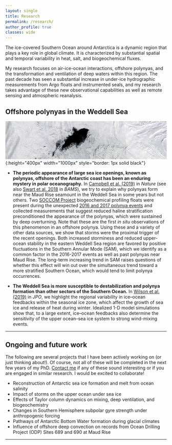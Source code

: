 ```yaml
---
layout: single
title: Research
permalink: /research/
author_profile: true
classes: wide
---
```


The ice-covered Southern Ocean around Antarctica is a dynamic region that plays a key role in global climate. It is characterized by substantial spatial and temporal variability in heat, salt, and biogeochemical fluxes.

My research focuses on air-ice-ocean interactions, offshore polynyas, and the transformation and ventilation of deep waters within this region. The past decade has seen a substantial increase in under-ice hydrographic measurements from Argo floats and instrumented seals, and my research takes advantage of these new observational capabilities as well as remote sensing and atmospheric reanalysis.

## Offshore polynyas in the Weddell Sea

![2017 Weddell polynya (credit: NASA Worldview)](/assets/images/2017_polynya.tiff){:height="400px" width="1000px" style="border: 1px solid black"}

* **The periodic appearance of large sea ice openings, known as polynyas, offshore of the Antarctic coast has been an enduring mystery in polar oceanography.** In [Campbell et al. (2019)](https://www.nature.com/articles/s41586-019-1294-0) in *Nature* (see also [Swart et al. 2018](/publications/) in *BAMS*), we try to explain why polynyas form near the Maud Rise seamount in the Weddell Sea in some years but not others. Two [SOCCOM Project](https://soccom.princeton.edu) biogeochemical profiling floats were present during the unexpected [2016 and 2017 polynya events](https://earthobservatory.nasa.gov/images/88656/a-polynya-seldom-seen) and collected measurements that suggest reduced haline stratification preconditioned the appearance of the polynyas, which were sustained by deep overturning. Note that these are the first *in situ* observations of this phenomenon in an offshore polynya. Using these and a variety of other data sources, we show that storms were the proximal trigger of the recent openings. Both increased storminess and reduced upper-ocean stability in the eastern Weddell Sea region are favored by positive fluctuations in the Southern Annular Mode (SAM), which we identify as a common factor in the 2016-2017 events as well as past polynyas near Maud Rise. The long-term increasing trend in SAM raises questions of whether this effect will win out over the simultaneous trend toward a more stratified Southern Ocean, which would tend to limit polynya occurrences.

* **The Weddell Sea is more susceptible to destabilization and polynya formation than other sectors of the Southern Ocean.** In [Wilson et al. (2019)](https://journals.ametsoc.org/doi/full/10.1175/JPO-D-18-0184.1) in *JPO*, we highlight the regional variability in ice&ndash;ocean feedbacks within the seasonal ice zone, which affect the growth of sea ice and release of heat during winter. Idealized 1-D model simulations show that, to a large extent, ice&ndash;ocean feedbacks also determine the sensitivity of the upper ocean&ndash;sea ice system to strong wind-mixing events.


---

## Ongoing and future work

The following are several projects that I have been actively working on (or just thinking about!). Of course, not all of these will be completed in the next few years of my PhD. [Contact me](mailto:ethancc@uw.edu) if any of these sound interesting or if you are engaged in similar research. I would be excited to collaborate!

* Reconstruction of Antarctic sea ice formation and melt from ocean salinity
* Impact of storms on the upper ocean under sea ice
* Effects of Taylor column dynamics on mixing, deep ventilation, and biogeochemistry
* Changes in Southern Hemisphere subpolar gyre strength under anthropogenic forcing
* Pathways of Antarctic Bottom Water formation during glacial climates
* Influence of offshore deep convection on records from Ocean Drilling Project (ODP) Sites 689 and 690 at Maud Rise


---
<!---
## Collaborations

* Drivers of recent temperature and sea ice variability in the Southern Ocean (led by [Earle Wilson](https://earlew.github.io))
* Effect of Southern Ocean Taylor columns on biological productivity (led by [Channing Prend](https://cprend.github.io))

---
--->
